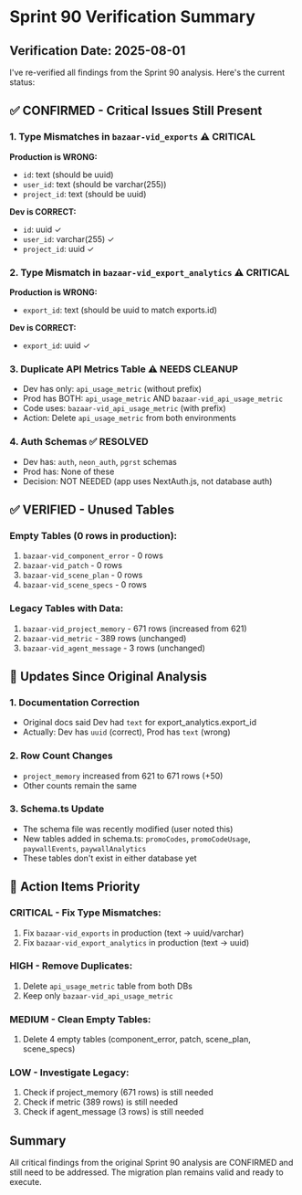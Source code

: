 # Sprint 90 Verification Summary

## Verification Date: 2025-08-01

I've re-verified all findings from the Sprint 90 analysis. Here's the current status:

## ✅ CONFIRMED - Critical Issues Still Present

### 1. Type Mismatches in `bazaar-vid_exports` ⚠️ CRITICAL
**Production is WRONG:**
- `id`: text (should be uuid)
- `user_id`: text (should be varchar(255))
- `project_id`: text (should be uuid)

**Dev is CORRECT:**
- `id`: uuid ✓
- `user_id`: varchar(255) ✓
- `project_id`: uuid ✓

### 2. Type Mismatch in `bazaar-vid_export_analytics` ⚠️ CRITICAL
**Production is WRONG:**
- `export_id`: text (should be uuid to match exports.id)

**Dev is CORRECT:**
- `export_id`: uuid ✓

### 3. Duplicate API Metrics Table ⚠️ NEEDS CLEANUP
- Dev has only: `api_usage_metric` (without prefix)
- Prod has BOTH: `api_usage_metric` AND `bazaar-vid_api_usage_metric`
- Code uses: `bazaar-vid_api_usage_metric` (with prefix)
- Action: Delete `api_usage_metric` from both environments

### 4. Auth Schemas ✅ RESOLVED
- Dev has: `auth`, `neon_auth`, `pgrst` schemas
- Prod has: None of these
- Decision: NOT NEEDED (app uses NextAuth.js, not database auth)

## ✅ VERIFIED - Unused Tables

### Empty Tables (0 rows in production):
1. `bazaar-vid_component_error` - 0 rows
2. `bazaar-vid_patch` - 0 rows
3. `bazaar-vid_scene_plan` - 0 rows
4. `bazaar-vid_scene_specs` - 0 rows

### Legacy Tables with Data:
1. `bazaar-vid_project_memory` - 671 rows (increased from 621)
2. `bazaar-vid_metric` - 389 rows (unchanged)
3. `bazaar-vid_agent_message` - 3 rows (unchanged)

## 📝 Updates Since Original Analysis

### 1. Documentation Correction
- Original docs said Dev had `text` for export_analytics.export_id
- Actually: Dev has `uuid` (correct), Prod has `text` (wrong)

### 2. Row Count Changes
- `project_memory` increased from 621 to 671 rows (+50)
- Other counts remain the same

### 3. Schema.ts Update
- The schema file was recently modified (user noted this)
- New tables added in schema.ts: `promoCodes`, `promoCodeUsage`, `paywallEvents`, `paywallAnalytics`
- These tables don't exist in either database yet

## 🚨 Action Items Priority

### CRITICAL - Fix Type Mismatches:
1. Fix `bazaar-vid_exports` in production (text → uuid/varchar)
2. Fix `bazaar-vid_export_analytics` in production (text → uuid)

### HIGH - Remove Duplicates:
1. Delete `api_usage_metric` table from both DBs
2. Keep only `bazaar-vid_api_usage_metric`

### MEDIUM - Clean Empty Tables:
1. Delete 4 empty tables (component_error, patch, scene_plan, scene_specs)

### LOW - Investigate Legacy:
1. Check if project_memory (671 rows) is still needed
2. Check if metric (389 rows) is still needed
3. Check if agent_message (3 rows) is still needed

## Summary
All critical findings from the original Sprint 90 analysis are CONFIRMED and still need to be addressed. The migration plan remains valid and ready to execute.